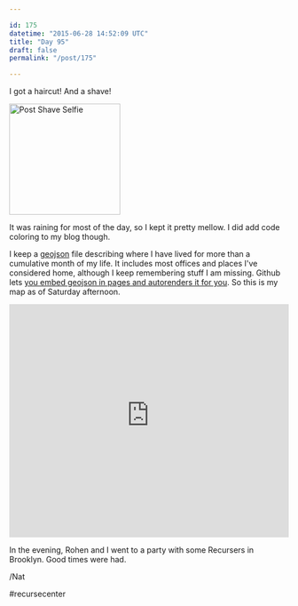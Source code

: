```yaml
---

id: 175
datetime: "2015-06-28 14:52:09 UTC"
title: "Day 95"
draft: false
permalink: "/post/175"

---
```


I got a haircut\! And a shave\!

<a href="https://www.flickr.com/photos/icco/19047743218" title="Post Shave Selfie by Nat Welch, on Flickr"><img src="https://c1.staticflickr.com/1/360/19047743218\_b48d06f872\_z.jpg" alt="Post Shave Selfie" height="200"></a>

 It was raining for most of the day, so I kept it pretty mellow. I did add code coloring to my blog though.

 I keep a [geojson](http://geojson.org/) file describing where I have lived for more than a cumulative month of my life. It includes most offices and places I've considered home, although I keep remembering stuff I am missing. Github lets [you embed geojson in pages and autorenders it for you](https://help.github.com/articles/mapping-geojson-files-on-github/). So this is my map as of Saturday afternoon.

<iframe height='420'  width="100%" frameborder='0' src='https://render.githubusercontent.com/view/geojson?url=https://raw.githubusercontent.com/icco/natwelch.com/2c39a58/life.geojson'></iframe>

In the evening, Rohen and I went to a party with some Recursers in Brooklyn. Good times were had.

/Nat

#recursecenter

